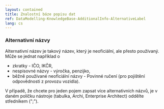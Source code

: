```yaml
---
layout: contained
title: Znalostní báze popisu dat
ref: DataModelling-KnowledgeBase-AdditionalInfo-AlternativeLabel
lang: cs
---
```


### Alternativní názvy

Alternativní název je takový název, který je neoficiální, ale přesto používaný. Může se jednat například o 
* zkratky - IČO, IKČR,
* nespisovné názvy - výročka, penzijko, 
* běžně používané neoficiální názvy - Povinné ručení (pro pojištění odpovědnosti z provozu vozidla).

V případě, že chcete pro jeden pojem zapsat více alternativních názvů, je v daném políčku nástroje (tabulka, Archi, Enterprise Architect) oddělte středníkem (";").
